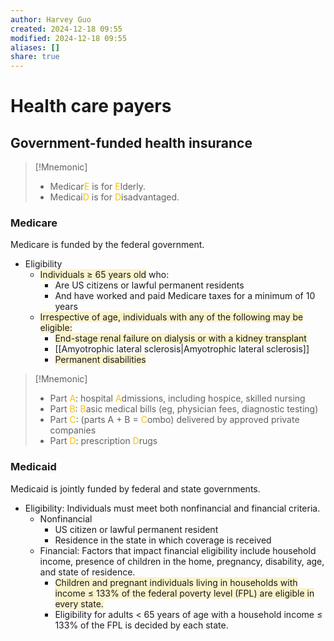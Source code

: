 ```yaml
---
author: Harvey Guo
created: 2024-12-18 09:55
modified: 2024-12-18 09:55
aliases: []
share: true
---
```

# Health care payers
## Government-funded health insurance
>[!Mnemonic] 
>- Medicar<font color="#ffc000">E</font> is for <font color="#ffc000">E</font>lderly.
>- Medicai<font color="#ffc000">D</font> is for <font color="#ffc000">D</font>isadvantaged.
### Medicare
Medicare is funded by the federal government.
- Eligibility
	- <span style="background:rgba(240, 200, 0, 0.2)">Individuals ≥ 65 years old</span> who:
		- Are US citizens or lawful permanent residents
		- And have worked and paid Medicare taxes for a minimum of 10 years 
	- <span style="background:rgba(240, 200, 0, 0.2)">Irrespective of age, individuals with any of the following may be eligible:</span>
		- <span style="background:rgba(240, 200, 0, 0.2)">End-stage renal failure on dialysis or with a kidney transplant</span>
		- [[Amyotrophic lateral sclerosis|Amyotrophic lateral sclerosis]]
		- <span style="background:rgba(240, 200, 0, 0.2)">Permanent disabilities</span>

>[!Mnemonic] 
>- Part <font color="#ffc000">A</font>: hospital <font color="#ffc000">A</font>dmissions, including hospice, skilled nursing
>- Part <font color="#ffc000">B</font>: <font color="#ffc000">B</font>asic medical bills (eg, physician fees, diagnostic testing)
>- Part <font color="#ffc000">C</font>: (parts A + B = <font color="#ffc000">C</font>ombo) delivered by approved private companies
>- Part <font color="#ffc000">D</font>: prescription <font color="#ffc000">D</font>rugs
### Medicaid
Medicaid is jointly funded by federal and state governments.
- Eligibility: Individuals must meet both nonfinancial and financial criteria.
	- Nonfinancial
		- US citizen or lawful permanent resident
		- Residence in the state in which coverage is received
	- Financial: Factors that impact financial eligibility include household income, presence of children in the home, pregnancy, disability, age, and state of residence.
		- <span style="background:rgba(240, 200, 0, 0.2)">Children and pregnant individuals living in households with income ≤ 133% of the federal poverty level (FPL) are eligible in every state. </span>
		- Eligibility for adults < 65 years of age with a household income ≤ 133% of the FPL is decided by each state.